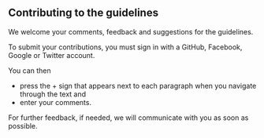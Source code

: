 ## Contributing to the guidelines

We welcome your comments, feedback and suggestions for the guidelines.

To submit your contributions, you must sign in with a GitHub, Facebook, Google or Twitter account. 

You can then

* press the + sign that appears next to each paragraph when you navigate through the text and
* enter your comments.

For further feedback, if needed, we will communicate with you as soon as possible.


